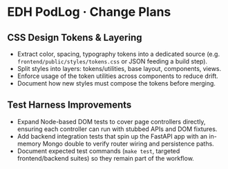 # EDH PodLog · Change Plans

## CSS Design Tokens & Layering

- Extract color, spacing, typography tokens into a dedicated source (e.g. `frontend/public/styles/tokens.css` or JSON feeding a build step).
- Split styles into layers: tokens/utilities, base layout, components, views.
- Enforce usage of the token utilities across components to reduce drift.
- Document how new styles must compose the tokens before merging.

## Test Harness Improvements

- Expand Node-based DOM tests to cover page controllers directly, ensuring each controller can run with stubbed APIs and DOM fixtures.
- Add backend integration tests that spin up the FastAPI app with an in-memory Mongo double to verify router wiring and persistence paths.
- Document expected test commands (`make test`, targeted frontend/backend suites) so they remain part of the workflow.
